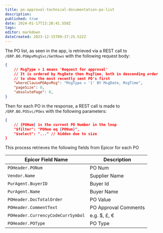 ```yaml
---
title: po-approval-technical-documentation-po-list
description: 
published: true
date: 2024-01-17T13:28:41.558Z
tags: 
editor: markdown
dateCreated: 2023-12-15T09:37:25.522Z
---
```


The PO list, as seen in the app, is retrieved via a REST call to `/ERP.BO.POApvMsgSvc/GetRows` with the following request body:

```json
{
    // MsgType = 1 means 'Request for approval'
    // It is ordered by MsgDate then MsgTime, both in descending order
    // to show the most recently sent PO's first
    "whereClausePOApvMsg": "MsgType = '1' BY MsgDate, MsgTime",
    "pageSize": 0,
    "absolutePage": 0,
}
```

Then for each PO in the response, a REST call is made to `/ERP.BO.POSvc/POes` with the following  parameters:

```json
{
    // {PONum} is the current PO Number in the loop
    "$filter": "PONum eq {PONum}",
    "$select": "..." // hidden due to size
}
```

This process retrieves the following fields from Epicor for each PO

| Epicor Field Name                 | Description          |
| --------------------------------- | -------------------- |
| `POHeader.PONum`                  | PO Num               |
| `Vendor.Name`                     | Supplier Name        |
| `PurAgent.BuyerID`                | Buyer Id             |
| `PurAgent.Name`                   | Buyer Name           |
| `POHeader.DocTotalOrder`          | PO Value             |
| `POHeader.CommentText`            | PO Approval Comments |
| `POHeader.CurrencyCodeCurrSymbol` | e.g. $, £, €         |
| `POHeader.POType`                 | PO Type              |

